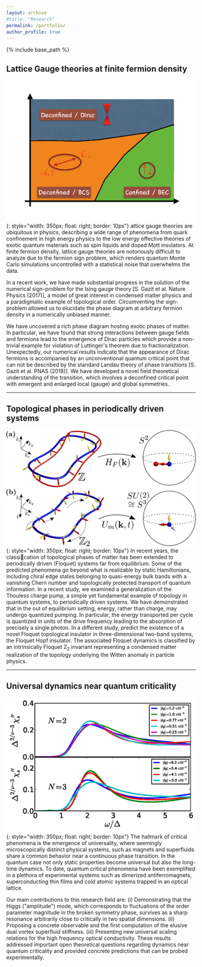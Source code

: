 ```yaml
---
layout: archive
#title: "Research"
permalink: /portfolio/
author_profile: true
---
```


{% include base_path %}

## Lattice Gauge theories at finite fermion density
![](/images/phase_diag_Page_1.jpg){: style="width: 350px; float: right; border: 10px"}
attice gauge theories are ubiquitous in physics, describing a wide range of phenomena from quark confinement in high energy physics to the low energy effective theories of exotic quantum materials such as spin liquids and doped Mott insulators. At finite fermion density, lattice gauge theories are notoriously difficult to analyze due to the fermion sign problem, which renders quantum Monte Carlo simulations uncontrolled with a statistical noise that overwhelms the data.

In a recent work, we have made substantial progress in the solution of the numerical sign-problem for the Ising gauge theory [S. Gazit et al. Nature Physics (2017)], a model of great interest in condensed matter physics and a paradigmatic example of topological order. Circumventing the sign-problem allowed us to elucidate the phase diagram at arbitrary fermion density in a numerically unbiased manner.

We have uncovered a rich phase diagram hosting exotic phases of matter. In particular, we have found that strong interactions between gauge fields and fermions lead to the emergence of Dirac particles which provide a non-trivial example for violation of Luttinger's theorem due to fractionalization. Unexpectedly, our numerical results indicate that the appearance of Dirac fermions is accompanied by an unconventional quantum critical point that can not be described by the standard Landau theory of phase transitions [S. Gazit et al. PNAS (2018)]. We have developed a novel field theoretical understanding of the transition, which involves a deconfined critical point with emergent and enlarged local (gauge) and global symmetries.

___

## Topological phases in periodically driven systems

![](/images/FH.jpg){: style="width: 350px; float: right; border: 10px"}
In recent years, the classication of topological phases of matter has been extended to periodically driven (Floquet) systems
far from equilibrium. Some of the predicted phenomena go beyond what is realizable by
static Hamiltonians, including chiral edge states belonging to quasi-energy bulk bands with
a vanishing Chern number and topologically protected transport of quantum information.
In a recent study, we examined a generalization of the Thouless charge pump, a simple
yet fundamental example of topology in quantum systems, to periodically driven systems.
We have demonstrated that in the out of equilibrium setting, energy, rather than charge, may
undergo quantized pumping. In particular, the energy transported per cycle is quantized in
units of the drive frequency leading to the absorption of precisely a single photon.
In a different study, predict the existence of a novel Floquet topological insulator in three-dimensional two-band systems, the Floquet Hopf insulator.
The associated Floquet dynamics is classified by an intrinsically Floquet Z<sub>2</sub> invariant representing a condensed matter realization of the topology underlying the Witten anomaly in particle physics.
___

## Universal dynamics near quantum criticality
![](/images/higgs.jpg){: style="width: 350px; float: right; border: 10px"}
The hallmark of critical phenomena is the emergence of universality, where seemingly microscopically distinct physical systems, such as magnets and superfluids share a common behavior near a continuous phase transition. In the quantum case not only static properties become universal but also the long-time dynamics. To date, quantum critical phenomena have been exemplified in a plethora of experimental systems such as dimerized antiferromagnets, superconducting thin films and cold atomic systems trapped in an optical lattice.  

Our main contributions to this research field are: (i) Demonstrating that the Higgs ("amplitude") mode, which corresponds to fluctuations of the order parameter magnitude in the broken symmetry phase, survives as a sharp resonance arbitrarily close to critically in two spatial dimensions. (ii) Proposing  a concrete observable and the first computation of the elusive dual vortex superfluid stiffness. (iii) Presenting new universal scaling relations for the high frequency optical conductivity. These results addressed important open theoretical questions regarding dynamics near quantum criticality and provided concrete predictions that can be probed experimentally.
